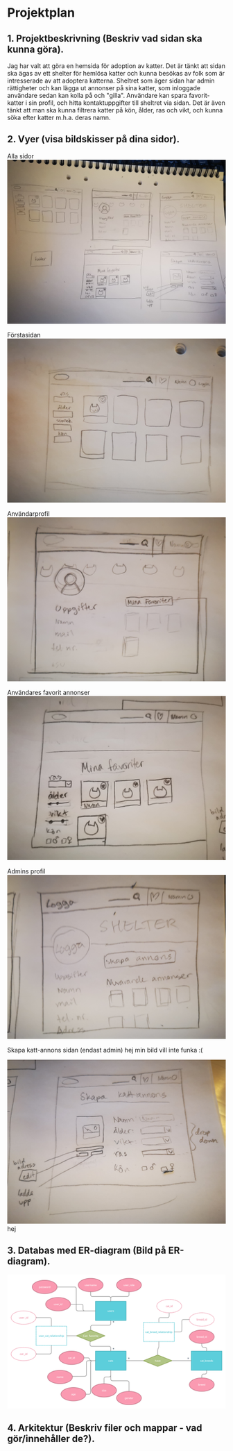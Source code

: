 # Projektplan

## 1. Projektbeskrivning (Beskriv vad sidan ska kunna göra).
Jag har valt att göra en hemsida för adoption av katter. Det är tänkt att sidan ska ägas av ett shelter för hemlösa katter och kunna besökas av folk som är intresserade av att adoptera katterna. Sheltret som äger sidan har admin rättigheter och kan lägga ut annonser på sina katter, som inloggade användare sedan kan kolla på och "gilla". Användare kan spara favorit-katter i sin profil, och hitta kontaktuppgifter till sheltret via sidan. Det är även tänkt att man ska kunna filtrera katter på kön, ålder, ras och vikt, och kunna söka efter katter m.h.a. deras namn. 

## 2. Vyer (visa bildskisser på dina sidor).
Alla sidor
![all_sketches](all_sketches.jpg)

Förstasidan 
![index](index.jpg)

Användarprofil
![user_profile](user_profile.jpg)

Användares favorit annonser
![user_favorites](user_favorites.jpg)

Admins profil 
![admin_profile](admin_profile.jpg)

Skapa katt-annons sidan (endast admin) hej min bild vill inte funka :(
    
![admin_create_advert](admin_create_advert.jpg)
hej

## 3. Databas med ER-diagram (Bild på ER-diagram).
![diagram](er_diagram.png)

## 4. Arkitektur (Beskriv filer och mappar - vad gör/innehåller de?).



